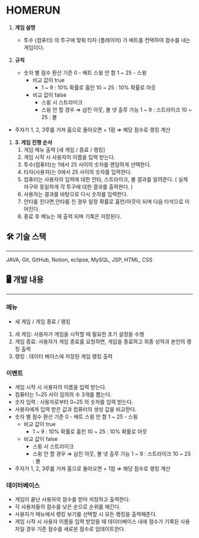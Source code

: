# HOMERUN

1. **게임 설명**
    - 투수 (컴퓨터) 의 투구에 맞춰 타자 (플레이어) 가 배트를 컨택하여 점수를 내는 게임이다.
    
2. **규칙**
    - 숫자 별 점수 환산 기준
    0 - 배트 스윙 안 함
    1 ~ 25 - 스윙
        - 비교 값이 true
            - 1   ~   9 : 10% 확률로 홈런
            10 ~ 25 : 10% 확률로 아웃
        - 비교 값이 false
            - 스윙 시 
            스트라이크
            - 스윙 안 할 경우  ⇒ 삼진 아웃, 볼 넷 출루 가능
            1   ~   9 : 스트라이크
            10 ~ 25 : 볼
- 주자가 1, 2, 3루를 거쳐 홈으로 돌아오면 + 1점  ⇒ 해당 점수로 랭킹 계산

1. **3. 게임 진행 순서**
    1. 게임 메뉴 출력 [새 게임 / 종료 / 랭킹]
    2. 게임 시작 시 사용자의 이름을 입력 받는다.
    3. 투수(컴퓨터)는 1에서 25 사이의 숫자를 랜덤하게 선택한다.
    4. 타자(사용자)는 0에서 25 사이의 숫자를 입력한다.
    5. 컴퓨터는 사용자의 입력에 대한 안타, 스트라이크, 볼 결과를 알려준다.
    ( 실제 야구와 동일하게 각 투구에 대한 결과를 출력한다. )
    6. 사용자는 결과를 바탕으로 다시 숫자를 입력한다.
    7. 안타를 친다면,안타를 친 경우 일정 확률로 홈런/아웃이 되며  다음 타석으로 이어진다.
    8.  종료 후 메뉴는 재 출력 되며 기록은 저장된다. 

## 🛠 기술 스택

---

JAVA, Git, GitHub, Notion, eclipse, MySQL, JSP, HTML, CSS

## 🖥 개발 내용

---

### 메뉴

- 새 게임 / 게임 종료 / 랭킹
1. 새 게임: 사용자가 게임을 시작할 때 필요한 초기 설정을 수행
2. 게임 종료: 사용자가 게임 종료를 요청하면, 게임을 종료하고 최종 성적과 본인의 랭킹 출력
3. 랭킹 : 데이터 베이스에 저장된 게임 랭킹 출력

### 이벤트

- 게임 시작 시 사용자의 이름을 입력 받는다.
- 컴퓨터는 1~25 사이 임의의 수 3개를 뽑는다.
- 숫자 입력 :  사용자로부터 0~25 의 숫자를 입력 받는다.
- 사용자에게 입력 받은 값과 컴퓨터의 생성 값을 비교한다.
- 숫자 별 점수 환산 기준
0 - 배트 스윙 안 함
1 ~ 25 - 스윙
    - 비교 값이 true
        - 1   ~   9 : 10% 확률로 홈런
        10 ~ 25 : 10% 확률로 아웃
    - 비교 값이 false
        - 스윙 시 
        스트라이크
        - 스윙 안 할 경우  ⇒ 삼진 아웃, 볼 넷 출루 가능
        1   ~   9 : 스트라이크
        10 ~ 25 : 볼
- 주자가 1, 2, 3루를 거쳐 홈으로 돌아오면 + 1점  ⇒ 해당 점수로 랭킹 계산

### 데이터베이스

- 게임이 끝난 사용자의 점수를 받아 저장하고 출력한다.
- 각 사용자들의 점수를 낮은 순으로 순위를 매긴다.
- 사용자가 메뉴에서 랭킹 보기를 선택할 시 모든 랭킹을 출력해준다.
- 게임 시작 시 사용자 이름을 입력 받았을 때 데이터베이스 내에 점수가 기록된 사용자일 경우 기존 점수를 새로운 점수로 업데이트한다.
